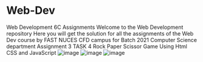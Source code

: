 # Web-Dev
Web Development 6C Assignments
Welcome to the Web Development repository
Here you will get the solution for all the assignments of the Web Dev course by FAST NUCES CFD campus for Batch 2021 Computer Science department
Assignment 3 TASK 4 Rock Paper Scissor Game
Using Html CSS and JavaScript 
![image](https://github.com/Shaheer66/Web-Dev-Assignments/assets/97315617/12ba199a-1248-41ff-96cb-b8f2e48225ff)
![image](https://github.com/Shaheer66/Web-Dev-Assignments/assets/97315617/6169bfe7-c805-4c7d-9372-1d92b02bfdf0)
![image](https://github.com/Shaheer66/Web-Dev-Assignments/assets/97315617/d3c55709-a35a-463e-9362-e72c9a52fc6c)





